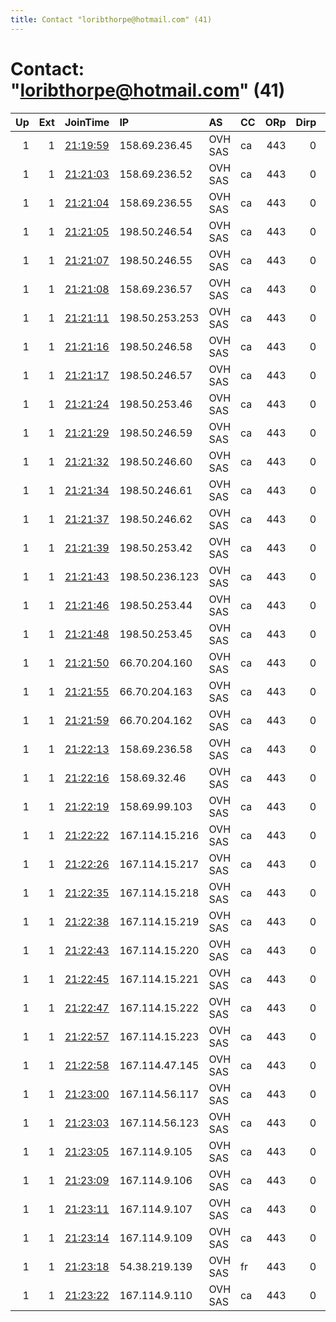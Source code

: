 ```yaml
---
title: Contact "loribthorpe@hotmail.com" (41)
---
```


# Contact: "loribthorpe@hotmail.com" (41)

|   Up |   Ext | JoinTime                                                                                            | IP             | AS      | CC   |   ORp |   Dirp | OS    | Version   | Nickname   |   eFamMembers |
|-----:|------:|:----------------------------------------------------------------------------------------------------|:---------------|:--------|:-----|------:|-------:|:------|:----------|:-----------|--------------:|
|    1 |     1 | [21:19:59](https://metrics.torproject.org/rs.html#details/E0B1E4C78B245B5AC60D9F811395FCB14F532644) | 158.69.236.45  | OVH SAS | ca   |   443 |      0 | Linux | 0.3.5.8   | king       |            42 |
|    1 |     1 | [21:21:03](https://metrics.torproject.org/rs.html#details/03DFD895720D49FE2388D79AE334FED3E914551B) | 158.69.236.52  | OVH SAS | ca   |   443 |      0 | Linux | 0.3.5.8   | king       |            42 |
|    1 |     1 | [21:21:04](https://metrics.torproject.org/rs.html#details/F9B2728E6BF7C1AC36CD8960679C3698AF3F55BE) | 158.69.236.55  | OVH SAS | ca   |   443 |      0 | Linux | 0.3.5.8   | king       |            42 |
|    1 |     1 | [21:21:05](https://metrics.torproject.org/rs.html#details/FC789B0BAE6953CA8489B8B4C2CB094489B9C4F4) | 198.50.246.54  | OVH SAS | ca   |   443 |      0 | Linux | 0.3.5.8   | king       |            42 |
|    1 |     1 | [21:21:07](https://metrics.torproject.org/rs.html#details/FEBBF65DD0699902163B35C717B5F3DA3CD02416) | 198.50.246.55  | OVH SAS | ca   |   443 |      0 | Linux | 0.3.5.8   | king       |            42 |
|    1 |     1 | [21:21:08](https://metrics.torproject.org/rs.html#details/4C3C011F894F225DCA2C3FEE206861FFE424B072) | 158.69.236.57  | OVH SAS | ca   |   443 |      0 | Linux | 0.3.5.8   | king       |            42 |
|    1 |     1 | [21:21:11](https://metrics.torproject.org/rs.html#details/E0D1BF1CA32318E24B6E37236EB862C67454325B) | 198.50.253.253 | OVH SAS | ca   |   443 |      0 | Linux | 0.3.5.8   | king       |            42 |
|    1 |     1 | [21:21:16](https://metrics.torproject.org/rs.html#details/EAA56A472886FD8D0FFDFB1C2BCF5E30382F7A8C) | 198.50.246.58  | OVH SAS | ca   |   443 |      0 | Linux | 0.3.5.8   | king       |            42 |
|    1 |     1 | [21:21:17](https://metrics.torproject.org/rs.html#details/5483F3F8C54A7FAB076932CAB4DB80CFAE0B1CFB) | 198.50.246.57  | OVH SAS | ca   |   443 |      0 | Linux | 0.3.5.8   | king       |            42 |
|    1 |     1 | [21:21:24](https://metrics.torproject.org/rs.html#details/30D34C555AB5193CE0D277A2FDCFAFF33844C324) | 198.50.253.46  | OVH SAS | ca   |   443 |      0 | Linux | 0.3.5.8   | king       |            42 |
|    1 |     1 | [21:21:29](https://metrics.torproject.org/rs.html#details/683DE5EB393CEE39F02166947DB82E1057FDB81A) | 198.50.246.59  | OVH SAS | ca   |   443 |      0 | Linux | 0.3.5.8   | king       |            42 |
|    1 |     1 | [21:21:32](https://metrics.torproject.org/rs.html#details/C980AD9244037589B797827EC20C42B011270CA0) | 198.50.246.60  | OVH SAS | ca   |   443 |      0 | Linux | 0.3.5.8   | king       |            42 |
|    1 |     1 | [21:21:34](https://metrics.torproject.org/rs.html#details/06C978710C363B3277BE793E24BA75B6DD0C66ED) | 198.50.246.61  | OVH SAS | ca   |   443 |      0 | Linux | 0.3.5.8   | king       |            42 |
|    1 |     1 | [21:21:37](https://metrics.torproject.org/rs.html#details/87EFA148DD3190FD1E96C81A7C5C03B74F13E651) | 198.50.246.62  | OVH SAS | ca   |   443 |      0 | Linux | 0.3.5.8   | king       |            42 |
|    1 |     1 | [21:21:39](https://metrics.torproject.org/rs.html#details/8ED2E0E96971B95BF22ECB5B6E7FFCD6B6A00A2E) | 198.50.253.42  | OVH SAS | ca   |   443 |      0 | Linux | 0.3.5.8   | king       |            42 |
|    1 |     1 | [21:21:43](https://metrics.torproject.org/rs.html#details/095B1C3E3540733A4C2A4DB028088A9191558BCB) | 198.50.236.123 | OVH SAS | ca   |   443 |      0 | Linux | 0.3.5.8   | king       |            42 |
|    1 |     1 | [21:21:46](https://metrics.torproject.org/rs.html#details/F190441775DA60E15DB30C72C5C764366AABBD8C) | 198.50.253.44  | OVH SAS | ca   |   443 |      0 | Linux | 0.3.5.8   | king       |            42 |
|    1 |     1 | [21:21:48](https://metrics.torproject.org/rs.html#details/5A376DCD46B55E69BCFCF38DC880F7167FB19512) | 198.50.253.45  | OVH SAS | ca   |   443 |      0 | Linux | 0.3.5.8   | king       |            42 |
|    1 |     1 | [21:21:50](https://metrics.torproject.org/rs.html#details/0BE936E40CBED9D2B1EDA6581C664865E1A5FDA9) | 66.70.204.160  | OVH SAS | ca   |   443 |      0 | Linux | 0.3.5.8   | king       |            42 |
|    1 |     1 | [21:21:55](https://metrics.torproject.org/rs.html#details/E386C276BF84460F1571B6479636B7FBD2DE1ACB) | 66.70.204.163  | OVH SAS | ca   |   443 |      0 | Linux | 0.3.5.8   | king       |            42 |
|    1 |     1 | [21:21:59](https://metrics.torproject.org/rs.html#details/1802A9AB44F67F0C1E73EA30F3A221A9A253FD5F) | 66.70.204.162  | OVH SAS | ca   |   443 |      0 | Linux | 0.3.5.8   | king       |            42 |
|    1 |     1 | [21:22:13](https://metrics.torproject.org/rs.html#details/A6799D70126B07060BC0CDD590D7CD8894A42AF0) | 158.69.236.58  | OVH SAS | ca   |   443 |      0 | Linux | 0.3.5.8   | king       |            42 |
|    1 |     1 | [21:22:16](https://metrics.torproject.org/rs.html#details/87A1AA45C622CB2C46C55A950FEAF8BEB894F554) | 158.69.32.46   | OVH SAS | ca   |   443 |      0 | Linux | 0.3.5.8   | king       |            42 |
|    1 |     1 | [21:22:19](https://metrics.torproject.org/rs.html#details/BE4BBC8B65318490C23C985326BD60C1C13FBDF4) | 158.69.99.103  | OVH SAS | ca   |   443 |      0 | Linux | 0.3.5.8   | king       |            42 |
|    1 |     1 | [21:22:22](https://metrics.torproject.org/rs.html#details/AFC186ADE87809929B6A0CEF7B5F8B7FB6BACC76) | 167.114.15.216 | OVH SAS | ca   |   443 |      0 | Linux | 0.3.5.8   | king       |            42 |
|    1 |     1 | [21:22:26](https://metrics.torproject.org/rs.html#details/499CE1F2301F87D48B9452530A7B16CAD3C020C8) | 167.114.15.217 | OVH SAS | ca   |   443 |      0 | Linux | 0.3.5.8   | king       |            42 |
|    1 |     1 | [21:22:35](https://metrics.torproject.org/rs.html#details/0672E79257DAD0E1E033A2436BB26223F24438A8) | 167.114.15.218 | OVH SAS | ca   |   443 |      0 | Linux | 0.3.5.8   | king       |            42 |
|    1 |     1 | [21:22:38](https://metrics.torproject.org/rs.html#details/4EDD79C85537928D6B778491BCB1D1EDAA20367B) | 167.114.15.219 | OVH SAS | ca   |   443 |      0 | Linux | 0.3.5.8   | king       |            42 |
|    1 |     1 | [21:22:43](https://metrics.torproject.org/rs.html#details/3B6379C713D480E8D3FC969FE4566FCF2F317E97) | 167.114.15.220 | OVH SAS | ca   |   443 |      0 | Linux | 0.3.5.8   | king       |            42 |
|    1 |     1 | [21:22:45](https://metrics.torproject.org/rs.html#details/666B59FC2267B8C5427F03F77B7BBCC06CEB5A3D) | 167.114.15.221 | OVH SAS | ca   |   443 |      0 | Linux | 0.3.5.8   | king       |            42 |
|    1 |     1 | [21:22:47](https://metrics.torproject.org/rs.html#details/AF83AC707624B9B05C3A34B1BDDDF3D9862460B3) | 167.114.15.222 | OVH SAS | ca   |   443 |      0 | Linux | 0.3.5.8   | king       |            42 |
|    1 |     1 | [21:22:57](https://metrics.torproject.org/rs.html#details/AAEE54AFAC83D277A6CE3C20102F46DC6E274059) | 167.114.15.223 | OVH SAS | ca   |   443 |      0 | Linux | 0.3.5.8   | king       |            42 |
|    1 |     1 | [21:22:58](https://metrics.torproject.org/rs.html#details/B4441E91DAE63C6AC7421A6C214ECE78E22B211B) | 167.114.47.145 | OVH SAS | ca   |   443 |      0 | Linux | 0.3.5.8   | king       |            42 |
|    1 |     1 | [21:23:00](https://metrics.torproject.org/rs.html#details/DAC5521A7D585604614FC78B063724A0F3D4F23D) | 167.114.56.117 | OVH SAS | ca   |   443 |      0 | Linux | 0.3.5.8   | king       |            42 |
|    1 |     1 | [21:23:03](https://metrics.torproject.org/rs.html#details/2ECCC94DBF31A4D4F78C648018A4116F3CA41A63) | 167.114.56.123 | OVH SAS | ca   |   443 |      0 | Linux | 0.3.5.8   | king       |            42 |
|    1 |     1 | [21:23:05](https://metrics.torproject.org/rs.html#details/AFDB2F422625EB113F003BC621C863C7248F30DD) | 167.114.9.105  | OVH SAS | ca   |   443 |      0 | Linux | 0.3.5.8   | king       |            42 |
|    1 |     1 | [21:23:09](https://metrics.torproject.org/rs.html#details/B23FCBEC35FF28C5B33FCB814167AEFD1148DC65) | 167.114.9.106  | OVH SAS | ca   |   443 |      0 | Linux | 0.3.5.8   | king       |            42 |
|    1 |     1 | [21:23:11](https://metrics.torproject.org/rs.html#details/7950DE83267109C63E11CFB72C1AE391950E3C0B) | 167.114.9.107  | OVH SAS | ca   |   443 |      0 | Linux | 0.3.5.8   | king       |            42 |
|    1 |     1 | [21:23:14](https://metrics.torproject.org/rs.html#details/9B6418D6C894A8A70803C160507DC667B407E7A4) | 167.114.9.109  | OVH SAS | ca   |   443 |      0 | Linux | 0.3.5.8   | king       |            42 |
|    1 |     1 | [21:23:18](https://metrics.torproject.org/rs.html#details/3BE9C937B775003F10098F545F3FDB6B17FEBD5D) | 54.38.219.139  | OVH SAS | fr   |   443 |      0 | Linux | 0.3.5.8   | king       |            42 |
|    1 |     1 | [21:23:22](https://metrics.torproject.org/rs.html#details/F4B2346C523615855ED00E4D59C7EF4E8B577EE3) | 167.114.9.110  | OVH SAS | ca   |   443 |      0 | Linux | 0.3.5.8   | king       |            42 |
